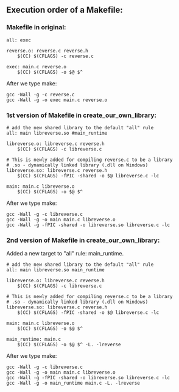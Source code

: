 ## Execution order of a Makefile:

### Makefile in original:
```
all: exec

reverse.o: reverse.c reverse.h
	$(CC) $(CFLAGS) -c reverse.c

exec: main.c reverse.o
	$(CC) $(CFLAGS) -o $@ $^
```
After we type make:
```
gcc -Wall -g -c reverse.c
gcc -Wall -g -o exec main.c reverse.o
```
### 1st version of Makefile in create_our_own_library:

```
# add the new shared library to the default "all" rule
all: main libreverse.so #main_runtime

libreverse.o: libreverse.c reverse.h
	$(CC) $(CFLAGS) -c libreverse.c

# This is newly added for compiling reverse.c to be a library
# .so - dynamically linked library (.dll on Windows)
libreverse.so: libreverse.c reverse.h
	$(CC) $(CFLAGS) -fPIC -shared -o $@ libreverse.c -lc

main: main.c libreverse.o
	$(CC) $(CFLAGS) -o $@ $^
```
After we type make:
```
gcc -Wall -g -c libreverse.c
gcc -Wall -g -o main main.c libreverse.o
gcc -Wall -g -fPIC -shared -o libreverse.so libreverse.c -lc
```


### 2nd version of Makefile in create_our_own_library:
Added a new target to "all" rule: main_runtime.
```
# add the new shared library to the default "all" rule
all: main libreverse.so main_runtime

libreverse.o: libreverse.c reverse.h
	$(CC) $(CFLAGS) -c libreverse.c

# This is newly added for compiling reverse.c to be a library
# .so - dynamically linked library (.dll on Windows)
libreverse.so: libreverse.c reverse.h
	$(CC) $(CFLAGS) -fPIC -shared -o $@ libreverse.c -lc

main: main.c libreverse.o
	$(CC) $(CFLAGS) -o $@ $^

main_runtime: main.c
	$(CC) $(CFLAGS) -o $@ $^ -L. -lreverse
```
After we type make:
```
gcc -Wall -g -c libreverse.c
gcc -Wall -g -o main main.c libreverse.o
gcc -Wall -g -fPIC -shared -o libreverse.so libreverse.c -lc
gcc -Wall -g -o main_runtime main.c -L. -lreverse
```